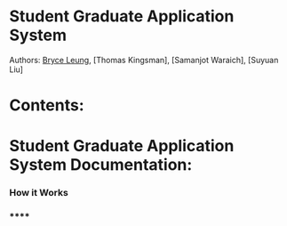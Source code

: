# **Student Graduate Application System**

Authors:
[Bryce Leung](https://github.com/Bryce-Leung),
[Thomas Kingsman],
[Samanjot Waraich],
[Suyuan Liu]


# Contents:


# **Student Graduate Application System Documentation:**

### **How it Works**
### ****
